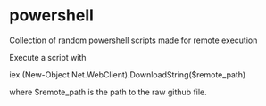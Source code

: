 # powershell
Collection of random powershell scripts made for remote execution

Execute a script with 

iex (New-Object Net.WebClient).DownloadString($remote_path)

where $remote_path is the path to the raw github file.
